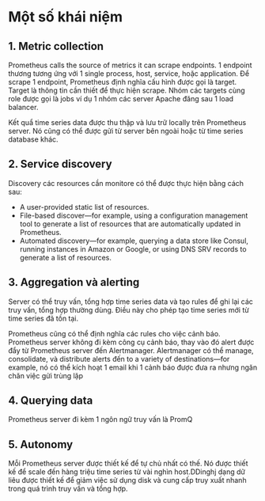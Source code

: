 # Một số khái niệm

## 1. Metric collection

Prometheus calls the source of metrics it can scrape endpoints. 1 endpoint thương tương ứng với 1 single process, host, service, hoặc application. Để scrape 1 endpoint, Prometheus định nghĩa cấu hình được gọi là target. Target là thông tin cần thiết để thực hiện scrape. Nhóm các targets cùng role được gọi là jobs ví dụ 1 nhóm các server Apache đăng sau 1 load balancer. 

Kết quẩ time series data được thu thập và lưu trữ locally trên Prometheus server. Nó cũng có thể được gửi từ server bên ngoài hoặc từ time series database khác.

## 2. Service discovery

Discovery các resources cần monitore có thể được thực hiện bằng cách sau:
- A user-provided static list of resources.
- File-based discover—for example, using a configuration management tool to generate a list of resources that are automatically updated in Prometheus.
- Automated discovery—for example, querying a data store like Consul, running instances in Amazon or Google, or using DNS SRV records to generate a list of resources.

## 3. Aggregation và alerting

Server có thể truy vấn, tổng hợp time series data và tạo rules để ghi lại các truy vấn, tổng hợp thường dùng. Điều này cho phép tạo time series mới từ time series đã tồn tại.

Prometheus cũng có thể định nghĩa các rules cho việc cảnh báo. Prometheus server không đi kèm công cụ cảnh báo, thay vào đó alert được đẩy từ Prometheus server đến Alertmanager. Alertmanager có thể manage, consolidate, và distribute alerts đến to a variety of destinations—for example, nó có thể kích hoạt 1 email khi 1 cảnh báo được đưa ra nhưng ngăn chăn việc gửi trùng lặp

## 4. Querying data

Prometheus server đi kèm 1 ngôn ngữ truy vấn là PromQ

## 5. Autonomy

Mỗi Prometheus server được thiết kế để tự chủ nhất có thế. Nó được thiết kế để scale đến hàng triệu time series từ vài nghìn host.DDinghj dạng dữ liêu được thiết kế để giảm việc sử dụng disk và cung cấp truy xuất nhanh trong quá trình truy vấn và tổng hợp.

